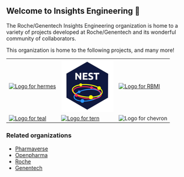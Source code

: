 ## Welcome to Insights Engineering 👋

The Roche/Genentech Insights Engineering organization is home to a variety of projects developed at Roche/Genentech and its wonderful community of collaborators.

This organization is home to the following projects, and many more!

<div align="center">
    <table>
        <tr>
            <td>
                <a href="https://github.com/insightsengineering/hermes">
                <img
                    alt="Logo for hermes"
                    src="https://github.com/insightsengineering/hex-stickers/raw/main/thumbs/hermes.png"
                    width="139"
                    height="139">
                </a>
            </td>
            <td>
                <img
                    alt="Logo for NEST"
                    src="https://github.com/insightsengineering/hex-stickers/raw/main/thumbs/nest.png"
                    width="139"
                    height="139">
            </td>
            <td>
                <a href="https://github.com/insightsengineering/rbmi">
                <img
                    alt="Logo for RBMI"
                    src="https://github.com/insightsengineering/hex-stickers/raw/main/thumbs/rbmi.png"
                    width="139"
                    height="139">
                </a>
        <tr>
            <td>
                <a href="https://github.com/insightsengineering/teal">
                <img
                    alt="Logo for teal"
                    src="https://github.com/insightsengineering/hex-stickers/raw/main/thumbs/teal.png"
                    width="139"
                    height="139">
                </a>
            </td>
            <td>
                <a href="https://github.com/insightsengineering/tern">
                <img
                    alt="Logo for tern"
                    src="https://github.com/insightsengineering/hex-stickers/raw/main/thumbs/tern.png"
                    width="139"
                    height="139">
                </a>
            </td>
            <td>
                <img
                    alt="Logo for chevron"
                    src="https://github.com/insightsengineering/hex-stickers/raw/main/thumbs/chevron.png"
                    width="139"
                    height="139">
            </td>
        </tr>
    </table>
</div>

### Related organizations

- [Pharmaverse](https://github.com/pharmaverse)
- [Openpharma](https://github.com/openpharma)
- [Roche](https://github.com/Roche)
- [Genentech](https://github.com/genentech)
